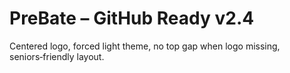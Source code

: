 # PreBate – GitHub Ready v2.4

Centered logo, forced light theme, no top gap when logo missing, seniors‑friendly layout.
